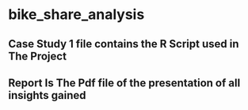# bike_share_analysis
## Case Study 1 file contains the R Script used in The Project
## Report Is The Pdf file of the presentation of all insights gained
